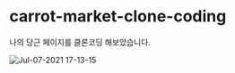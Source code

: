 # carrot-market-clone-coding

나의 당근 페이지를 클론코딩 해보았습니다.

![Jul-07-2021 17-13-15](https://user-images.githubusercontent.com/53422859/124724708-32082a00-df47-11eb-9777-6a92d6080b6d.gif)
